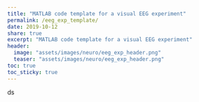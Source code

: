 ```yaml
---
title: "MATLAB code template for a visual EEG experiment"
permalink: /eeg_exp_template/
date: 2019-10-12
share: true
excerpt: "MATLAB code template for a visual EEG experiment"
header:
  image: "assets/images/neuro/eeg_exp_header.png"
  teaser: "assets/images/neuro/eeg_exp_header.png"
toc: true
toc_sticky: true
---
```


ds
